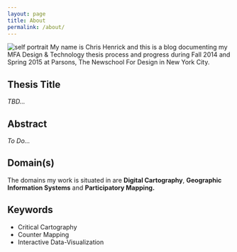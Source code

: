 ```yaml
---
layout: page
title: About 
permalink: /about/
---
```


![self portrait](../img/cafe-instagram.png)
My name is Chris Henrick and this is a blog documenting my MFA Design & Technology thesis process and progress during Fall 2014 and Spring 2015 at Parsons, The Newschool For Design in New York City.

## Thesis Title

*TBD...*

## Abstract

*To Do...*

## Domain(s)

The domains my work is situated in are **Digital Cartography**, **Geographic Information Systems** and **Participatory Mapping.**

## Keywords
- Critical Cartography
- Counter Mapping
- Interactive Data-Visualization